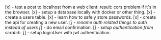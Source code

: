 [x] - test a post to localhost from a web client: result: cors problem if it's in the browser.
[x] - setup a database locally with docker or other thing.
[x] - create a users table.
[x] - learn how to safely store passwords.
[x] - create the api for creating a new user.
[_] - rename auth related things to auth instead of users
[_] - do email confirmation.
[_] - setup authentication from scratch.
[_] - setup loginUser with jwt authentication.
